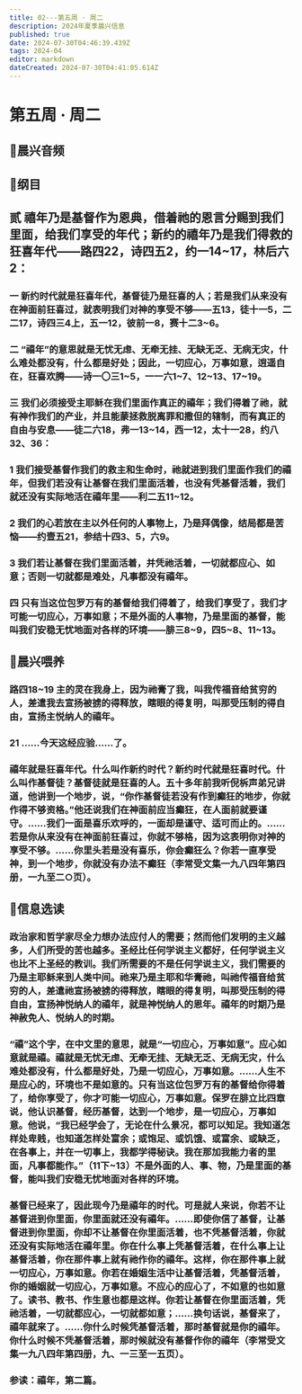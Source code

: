 ```yaml
---
title: 02---第五周 · 周二
description: 2024年夏季晨兴信息
published: true
date: 2024-07-30T04:46:39.439Z
tags: 2024-04
editor: markdown
dateCreated: 2024-07-30T04:41:05.614Z
---
```


# 第五周 · 周二
## 🎵晨兴音频

## 📖纲目

## 贰    禧年乃是基督作为恩典，借着祂的恩言分赐到我们里面，给我们享受的年代；新约的禧年乃是我们得救的狂喜年代——路四22，诗四五2，约一14~17，林后六2：

### 一    新约时代就是狂喜年代，基督徒乃是狂喜的人；若是我们从来没有在神面前狂喜过，就表明我们对神的享受不够——五13，徒十一5，二二17，诗四三4上，五一12，彼前一8，赛十二3~6。

### 二    “禧年”的意思就是无忧无虑、无牵无挂、无缺无乏、无病无灾，什么难处都没有，什么都是好处；因此，一切应心，万事如意，逍遥自在，狂喜欢腾——诗一〇三1~5，一一六1~7、12~13、17~19。

### 三    我们必须接受主耶稣在我们里面作真正的禧年；我们得着了祂，就有神作我们的产业，并且能蒙拯救脱离罪和撒但的辖制，而有真正的自由与安息——徒二六18，弗一13~14，西一12，太十一28，约八32、36：

### 1    我们接受基督作我们的救主和生命时，祂就进到我们里面作我们的禧年，但我们若没有让基督在我们里面活着，也没有凭基督活着，我们就还没有实际地活在禧年里——利二五11~12。

### 2    我们的心若放在主以外任何的人事物上，乃是拜偶像，结局都是苦恼——约壹五21，参结十四3、5，六9。

### 3    我们若让基督在我们里面活着，并凭祂活着，一切就都应心、如意；否则一切就都是难处，凡事都没有禧年。

### 四    只有当这位包罗万有的基督给我们得着了，给我们享受了，我们才可能一切应心，万事如意；不是外面的人事物，乃是里面的基督，能叫我们安稳无忧地面对各样的环境——腓三8~9，四5~8、11~13。

## 📖晨兴喂养

### 路四18~19    主的灵在我身上，因为祂膏了我，叫我传福音给贫穷的人，差遣我去宣扬被掳的得释放，瞎眼的得复明，叫那受压制的得自由，宣扬主悦纳人的禧年。

### 21    ……今天这经应验……了。

### 禧年就是狂喜年代。什么叫作新约时代？新约时代就是狂喜时代。什么叫作基督徒？基督徒就是狂喜的人。五十多年前我听倪柝声弟兄讲道，他讲到一个地步，说，“你作基督徒若没有作到癫狂的地步，你就作得不够资格。”他还说我们在神面前应当癫狂，在人面前就要谨守。……我们一面是喜乐欢呼的，一面却是谨守、适可而止的。……若是你从来没有在神面前狂喜过，你就不够格，因为这表明你对神的享受不够。……你里头若是没有喜乐，你会癫狂么？你若一直享受神，到一个地步，你就没有办法不癫狂（李常受文集一九八四年第四册，一九至二○页）。

## 📖信息选读

### 政治家和哲学家尽全力想办法应付人的需要；然而他们发明的主义越多，人们所受的苦也越多。圣经比任何学说主义都好，任何学说主义也比不上圣经的教训。我们所需要的不是任何学说主义，我们需要的乃是主耶稣来到人类中间。祂来乃是主耶和华膏祂，叫祂传福音给贫穷的人，差遣祂宣扬被掳的得释放，瞎眼的得复明，叫那受压制的得自由，宣扬神悦纳人的禧年，就是神悦纳人的恩年。禧年的时期乃是神赦免人、悦纳人的时期。

### “禧”这个字，在中文里的意思，就是“一切应心，万事如意”。应心如意就是禧。禧就是无忧无虑、无牵无挂、无缺无乏、无病无灾，什么难处都没有，什么都是好处，乃是一切应心，万事如意。……人生不是应心的，环境也不是如意的。只有当这位包罗万有的基督给你得着了，给你享受了，你才可能一切应心，万事如意。保罗在腓立比四章说，他认识基督，经历基督，达到一个地步，是一切应心，万事如意。他说，“我已经学会了，无论在什么景况，都可以知足。我知道怎样处卑贱，也知道怎样处富余；或饱足、或饥饿、或富余、或缺乏，在各事上，并在一切事上，我都学得秘诀。我在那加我能力者的里面，凡事都能作。”（11下~13）不是外面的人、事、物，乃是里面的基督，能叫我们安稳无忧地面对各样的环境。

### 基督已经来了，因此现今乃是禧年的时代。可是就人来说，你若不让基督进到你里面，你里面就还没有禧年。……即使你信了基督，让基督进到你里面，你却不让基督在你里面活着，也不凭基督活着，你就还没有实际地活在禧年里。你在什么事上凭基督活着，在什么事上让基督活着，你在那件事上就有祂作你的禧年。这样，你在那件事上就一切应心，万事如意。你若在婚姻生活中让基督活着，凭基督活着，你的婚姻就一切应心，万事如意。不应心的应心了，不如意的也如意了。读书、教书、作生意也都是这样。你若让基督在你里面活着，凭祂活着，一切就都应心，一切就都如意；……换句话说，基督来了，禧年就来了。……你什么时候凭基督活着，那时基督就是你的禧年。你什么时候不凭基督活着，那时候就没有基督作你的禧年（李常受文集一九八四年第四册，九、一三至一五页）。

### 参读：禧年，第二篇。

<!-- Google tag (gtag.js) -->
<script async src="https://www.googletagmanager.com/gtag/js?id=G-1P8709Z16T"></script>
<script>
  window.dataLayer = window.dataLayer || [];
  function gtag(){dataLayer.push(arguments);}
  gtag('js', new Date());

  gtag('config', 'G-1P8709Z16T');
</script>
